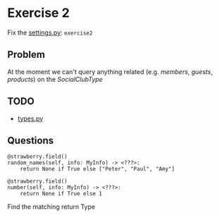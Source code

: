 # Exercise 2

Fix the [settings.py](https://github.com/Speedy1991/strawberry-workshop/blob/main/strawberry_workshop/settings.py#L4): `exercise2`

## Problem
At the moment we can't query anything related (e.g. _members_, _guests_, _products_) on the _SocialClubType_


## TODO

- [types.py](https://github.com/Speedy1991/strawberry-workshop/blob/main/exercise2/schema/types.py)

## Questions
```
@strawberry.field()
random_names(self, info: MyInfo) -> <???>:
    return None if True else ["Peter", "Paul", "Amy"]

@strawberry.field()    
number(self, info: MyInfo) -> <???>:
    return None if True else 1
```
Find the matching return Type
